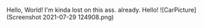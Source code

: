 Hello, World!
I'm kinda lost on this ass. already. 
Hello!
![CarPicture](Screenshot 2021-07-29 124908.png)